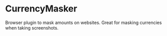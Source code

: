 # CurrencyMasker
Browser plugin to mask amounts on websites. Great for masking currencies when taking screenshots.
